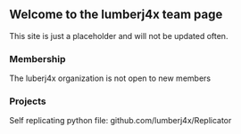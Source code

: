 ## Welcome to the lumberj4x team page

This site is just a placeholder and will not be updated often.

### Membership

The luberj4x organization is not open to new members

### Projects

Self replicating python file: github.com/lumberj4x/Replicator
